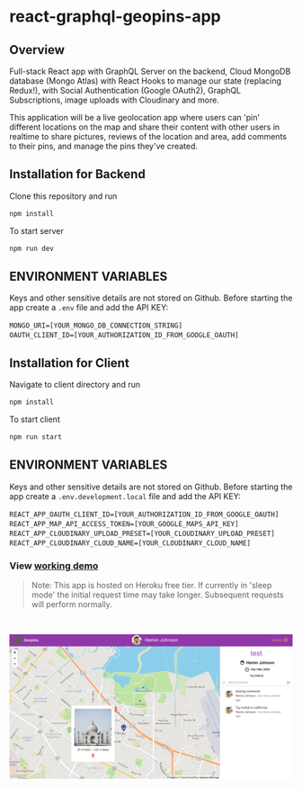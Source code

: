 # react-graphql-geopins-app

## Overview

Full-stack React app with GraphQL Server on the backend, Cloud MongoDB database (Mongo Atlas) with React 
Hooks to manage our state (replacing Redux!), with Social Authentication (Google OAuth2), 
GraphQL Subscriptions, image uploads with Cloudinary and more.

This application will be a live geolocation app where users can 'pin' different locations on the map and 
share their content with other users in realtime to share pictures, reviews of the location and area, 
add comments to their pins, and manage the pins they've created.

## Installation for Backend

Clone this repository and run

```javascript
npm install
```

To start server

```javascript
npm run dev
```

## ENVIRONMENT VARIABLES

Keys and other sensitive details are not stored on Github. Before starting the app create a `.env` file and add the API KEY:

`MONGO_URI=[YOUR_MONGO_DB_CONNECTION_STRING]`<br/>
`OAUTH_CLIENT_ID=[YOUR_AUTHORIZATION_ID_FROM_GOOGLE_OAUTH]`

## Installation for Client

Navigate to client directory and run

```javascript
npm install
```

To start client

```javascript
npm run start
```

## ENVIRONMENT VARIABLES

Keys and other sensitive details are not stored on Github. Before starting the app create a `.env.development.local` file and add the API KEY:

`REACT_APP_OAUTH_CLIENT_ID=[YOUR_AUTHORIZATION_ID_FROM_GOOGLE_OAUTH]`<br/>
`REACT_APP_MAP_API_ACCESS_TOKEN=[YOUR_GOOGLE_MAPS_API_KEY]`<br/>
`REACT_APP_CLOUDINARY_UPLOAD_PRESET=[YOUR_CLOUDINARY_UPLOAD_PRESET]`<br/>
`REACT_APP_CLOUDINARY_CLOUD_NAME=[YOUR_CLOUDINARY_CLOUD_NAME]`

### View [working demo](https://react-graphql-geopins-app.now.sh)

> Note: This app is hosted on Heroku free tier.  If currently in 'sleep mode' the initial request time may take longer. 
> Subsequent requests will perform normally.

<br>

![geo-pins](./images/portfolio.png)

